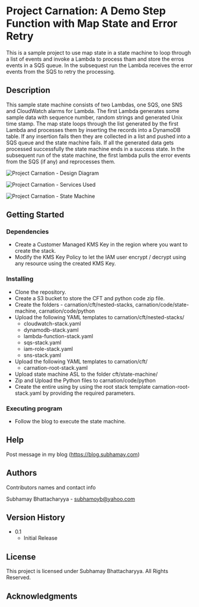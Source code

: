 # Project Carnation: A Demo Step Function with Map State and Error Retry

This is a sample project to use map state in a state machine to loop through a list of events and invoke a Lambda to process tham and store the erros events in a SQS queue. In the subsequest run the Lambda receives the error events from the SQS to retry the processing.

## Description

This sample state machine consists of two Lambdas, one SQS, one SNS and CloudWatch alarms for Lambda. The first Lambda generates some sample data with sequence number, random strings and generated Unix time stamp. The map state loops through the list generated by the first Lambda and processes them by inserting the records into a DynamoDB table. If any insertion fails then they are collected in a list and pushed into a SQS queue and the state machine fails. If all the generated data gets processed successfully the state machine ends in a success state. In the subsequent run of the state machine, the first lambda pulls the error events from the SQS (if any) and reprocesses them.

![Project Carnation - Design Diagram](https://subhamay-projects-repository-us-east-1.s3.amazonaws.com/0063-carnation/carnation-architecture-diagram.png)

![Project Carnation - Services Used](https://subhamay-projects-repository-us-east-1.s3.amazonaws.com/0063-carnation/carnation-services-used.png)

![Project Carnation - State Machine](https://subhamay-projects-repository-us-east-1.s3.amazonaws.com/0063-carnation/carnation-state-machine.png)

## Getting Started

### Dependencies

* Create a Customer Managed KMS Key in the region where you want to create the stack.
* Modify the KMS Key Policy to let the IAM user encrypt / decrypt using any resource using the created KMS Key.

### Installing

* Clone the repository.
* Create a S3 bucket to store the CFT and python code zip file.
* Create the folders - carnation/cft/nested-stacks, carnation/code/state-machine, carnation/code/python
* Upload the following YAML templates to carnation/cft/nested-stacks/
    * cloudwatch-stack.yaml
    * dynamodb-stack.yaml
    * lambda-function-stack.yaml
    * sqs-stack.yaml
    * iam-role-stack.yaml
    * sns-stack.yaml
* Upload the following YAML templates to carnation/cft/
    * carnation-root-stack.yaml
* Upload state machine ASL to the folder cft/state-machine/
* Zip and Upload the Python files  to carnation/code/python
* Create the entire using by using the root stack template carnation-root-stack.yaml by providing the required parameters.

### Executing program

* Follow the blog to execute the state machine.

## Help

Post message in my blog (https://blog.subhamay.com)


## Authors

Contributors names and contact info

Subhamay Bhattacharyya  - [subhamoyb@yahoo.com](https://subhamay.blog)

## Version History

* 0.1
    * Initial Release

## License

This project is licensed under Subhamay Bhattacharyya. All Rights Reserved.

## Acknowledgments
